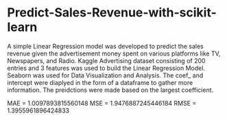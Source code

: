 # Predict-Sales-Revenue-with-scikit-learn
A simple Linear Regression model was developed to predict the sales revenue given the advertisement money spent on various platforms like TV, Newspapers, and Radio. Kaggle Advertising dataset consisting of 200 entries and 3 features was used to build the Linear Regression Model. Seaborn was used for Data Visualization and Analysis. The coef_ and intercept were diaplyed in the form of a dataframe to gather more information. The preidctions were made based on the largest coefficient.

MAE =  1.0097893815560148
MSE =  1.9476887245446184
RMSE = 1.3955961896424833

